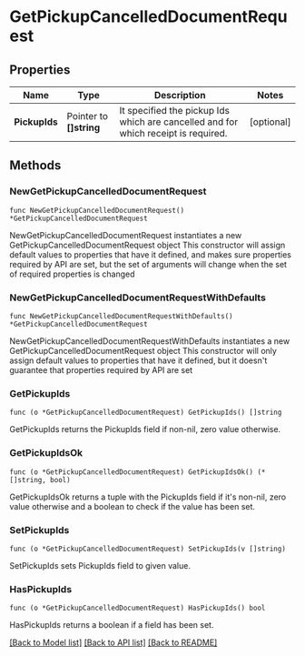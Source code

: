 # GetPickupCancelledDocumentRequest

## Properties

Name | Type | Description | Notes
------------ | ------------- | ------------- | -------------
**PickupIds** | Pointer to **[]string** | It specified the pickup Ids which are cancelled and for which receipt is required. | [optional] 

## Methods

### NewGetPickupCancelledDocumentRequest

`func NewGetPickupCancelledDocumentRequest() *GetPickupCancelledDocumentRequest`

NewGetPickupCancelledDocumentRequest instantiates a new GetPickupCancelledDocumentRequest object
This constructor will assign default values to properties that have it defined,
and makes sure properties required by API are set, but the set of arguments
will change when the set of required properties is changed

### NewGetPickupCancelledDocumentRequestWithDefaults

`func NewGetPickupCancelledDocumentRequestWithDefaults() *GetPickupCancelledDocumentRequest`

NewGetPickupCancelledDocumentRequestWithDefaults instantiates a new GetPickupCancelledDocumentRequest object
This constructor will only assign default values to properties that have it defined,
but it doesn't guarantee that properties required by API are set

### GetPickupIds

`func (o *GetPickupCancelledDocumentRequest) GetPickupIds() []string`

GetPickupIds returns the PickupIds field if non-nil, zero value otherwise.

### GetPickupIdsOk

`func (o *GetPickupCancelledDocumentRequest) GetPickupIdsOk() (*[]string, bool)`

GetPickupIdsOk returns a tuple with the PickupIds field if it's non-nil, zero value otherwise
and a boolean to check if the value has been set.

### SetPickupIds

`func (o *GetPickupCancelledDocumentRequest) SetPickupIds(v []string)`

SetPickupIds sets PickupIds field to given value.

### HasPickupIds

`func (o *GetPickupCancelledDocumentRequest) HasPickupIds() bool`

HasPickupIds returns a boolean if a field has been set.


[[Back to Model list]](../README.md#documentation-for-models) [[Back to API list]](../README.md#documentation-for-api-endpoints) [[Back to README]](../README.md)


